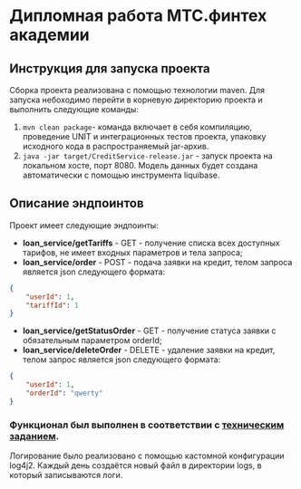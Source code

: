 # Дипломная работа МТС.финтех академии
## Инструкция для запуска проекта 
Сборка проекта реализована с помощью технологии maven. Для запуска небоходимо перейти в корневую директорию проекта и выполнить следующие команды:
1. `mvn clean package`- команда включает в себя компиляцию, проведение UNIT и интеграционных тестов проекта, упаковку исходного кода в распространяемый jar-архив.
2. `java -jar target/CreditService-release.jar` - запуск проекта на локальном хосте, порт 8080.
Модель данных будет создана автоматически с помощью инструмента liquibase.

## Описание эндпоинтов
Проект имеет следующие эндпоинты: 
* **loan_service/getTariffs** - GET - получение списка всех доступных тарифов, не имеет входных параметров и тела запроса;
* **loan_service/order** - POST - подача заявки на кредит, телом запроса является json следующего формата: 
``` json
{
    "userId": 1,
    "tariffId": 1
}
```
* **loan_service/getStatusOrder** - GET - получение статуса заявки с обязательным параметром orderId;
* **loan_service/deleteOrder** - DELETE - удаление заявки на кредит, телом запрос является json следующего формата: 
``` json
{
    "userId": 1,
    "orderId": "qwerty"
}
```
### Функционал был выполнен в соответствии с [техническим заданием](https://drive.google.com/file/d/1zett8xUTBs7ZuF3sFCnykGqPkwLFldb4/view).
Логирование было реализовано с помощью кастомной конфигурации log4j2. Каждый день создаётся новый файл в директории logs, в который записываются логи.
